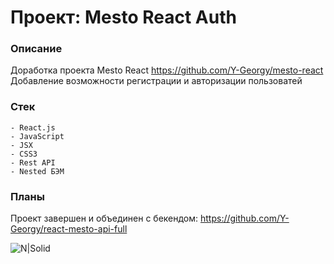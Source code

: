 # Проект: Mesto React Auth

### Описание

Доработка проекта Mesto React https://github.com/Y-Georgy/mesto-react  
Добавление возможности регистрации и авторизации пользоватей

### Стек

```
- React.js
- JavaScript
- JSX
- CSS3
- Rest API
- Nested БЭМ
```

### Планы
Проект завершен и объединен с бекендом: https://github.com/Y-Georgy/react-mesto-api-full

![N|Solid](https://img.shields.io/badge/-©%202021-red)
